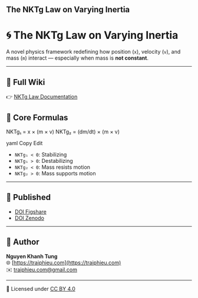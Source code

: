 The NKTg Law on Varying Inertia
---

# 🌀 The NKTg Law on Varying Inertia

A novel physics framework redefining how position (`x`), velocity (`v`), and mass (`m`) interact — especially when mass is **not constant**.

---

## 📘 Full Wiki

👉 [NKTg Law Documentation](https://github.com/NKTgLaw/The-NKTg-Law-on-Varying-Inertia/wiki)

## 📐 Core Formulas

NKTg₁ = x × (m × v)
NKTg₂ = (dm/dt) × (m × v)

yaml
Copy
Edit

- `NKTg₁ < 0`: Stabilizing  
- `NKTg₁ > 0`: Destabilizing  
- `NKTg₂ < 0`: Mass resists motion  
- `NKTg₂ > 0`: Mass supports motion

---

## 📄 Published

- [DOI Figshare](https://doi.org/10.6084/m9.figshare.29481710.v1)  
- [DOI Zenodo](https://doi.org/10.5281/zenodo.15808498)

---

## 👤 Author

**Nguyen Khanh Tung**  
🌐 [https://traiphieu.com](https://traiphieu.com)  
✉️ traiphieu.com@gmail.com

---

📄 Licensed under [CC BY 4.0](https://creativecommons.org/licenses/by/4.0/)
